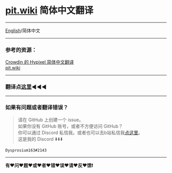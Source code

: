 # [pit.wiki](https://pit.wiki/) 简体中文翻译

---

 [English](https://github.com/Dysprosium163/pitwiki_CS_translation#pitwiki-chinese-simplified-translation)/简体中文

---

### 参考的资源：
 [Crowdin 的 Hypixel 简体中文翻译](https://crowdin.com/project/hypixel/zh-CN)  
 [pit.wiki](https://pit.wiki/)

---

### 翻译点[这里](https://github.com/Dysprosium163/pitwiki_CS_translation/tree/main/CS_Translation):arrow_backward::arrow_backward::arrow_backward:  

---

### 如果有问题或者翻译错误？
>请在 GitHub 上创建一个 issue。  
> 如果你没有 GitHub 账号，或者不方便访问 GitHub？  
> 你可以通过 Discord 私信我。或者也可以去b站私信我[点这里](https://space.bilibili.com/693470532)。  
> 这是我的 Discord :arrow_down::arrow_down::arrow_down:  

    Dysprosium163#2143

---

**有:heart:问:heart:题:heart:或:heart:者:heart:错:heart:误:heart:请:heart:反:heart:馈:heavy_exclamation_mark:**